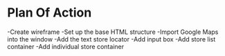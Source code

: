 # Plan Of Action

-Create wireframe
-Set up the base HTML structure
-Import Google Maps into the window
-Add the text store locator
-Add input box
-Add store list container
-Add individual store container